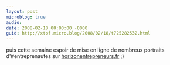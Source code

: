 ```yaml
---
layout: post
microblog: true
audio: 
date: 2008-02-18 00:00:00 -0000
guid: http://xtof.micro.blog/2008/02/18/t725282532.html
---
```

puis cette semaine espoir de mise en ligne de nombreux portraits d'#entreprenautes sur [horizonentrepreneurs.fr](http://horizonentrepreneurs.fr) ;)
